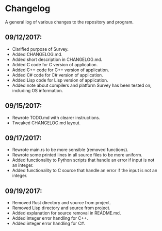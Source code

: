 # Changelog

A general log of various changes to the repository and program.

## 09/12/2017:

- Clarified purpose of Survey.
- Added CHANGELOG.md.
- Added short description in CHANGELOG.md.
- Added C code for C version of application.
- Added C++ code for C++ version of application.
- Added C# code for C# version of application.
- Added Lisp code for Lisp version of application.
- Added note about compilers and platform Survey has been tested on, including OS information.

## 09/15/2017:

- Rewrote TODO.md with clearer instructions.
- Tweaked CHANGELOG.md layout.

## 09/17/2017:

- Rewrote main.rs to be more sensible (removed functions).
- Rewrote some printed lines in all source files to be more uniform.
- Added functionality to Python scripts that handle an error if input is not an integer.
- Added functionality to C source that handle an error if the input is not an integer.

## 09/19/2017:

- Removed Rust directory and source from project.
- Removed Lisp directory and source from project.
- Added explanation for source removal in README.md.
- Added integer error handling for C++.
- Added integer error handling for C#.
